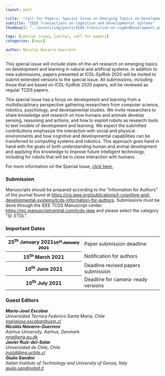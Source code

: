 ```yaml
---
layout: post

title:  "Call for Papers: Special Issue on Emerging Topics on Development and Learning"
subtitle: "IEEE Transactions on Cognitive and Developmental Systems"
thumbnail: "../assets/img/posts/IEEE-transition-on-cogAndDevelopment.png"

tags: [special issue, journal, call for papers]
categories: [news]

author: Nicolás Navarro-Guerrero
---
```

This special issue will include state-of-the-art research on emerging topics on development and learning in natural and artificial systems. In addition to new submissions, papers presented at ICDL-EpiRob 2020 will be invited to submit extended versions to the special issue. All submissions, including those that are based on ICDL-EpiRob 2020 papers, will be reviewed as regular TCDS papers.

This special issue has a focus on development and learning from a multidisciplinary perspective gathering researchers from computer science, robotics, psychology, and developmental studies. We invite researchers to share knowledge and research on how humans and animals develop sensing, reasoning and actions, and how to exploit robots as research tools to test models of development and learning. We expect the submitted contributions emphasize the interaction with social and physical environments and how cognitive and developmental capabilities can be transferred to computing systems and robotics. This approach goes hand in hand with the goals of both understanding human and animal development and applying this knowledge to improve future intelligent technology, including for robots that will be in close interaction with humans.

For more information on the Special Issue, <a target="_blank" href="https://cdstc.gitlab.io/icdl-2020/calls/special-issue/">click here.</a>

<!--more-->

<h3>Submission</h3>
<p>Manuscripts should be prepared according to the "Information for Authors" of the journal found at <a href="https://cis.ieee.org/publications/t-cognitive-and-developmental-systems/tcds-information-for-authors" target="_blank">https://cis.ieee.org/publications/t-cognitive-and-developmental-systems/tcds-information-for-authors</a>. 
Submissions must be done through the IEEE TCDS Manuscript center: <a href="https://mc.manuscriptcentral.com/tcds-ieee" target="_blank">https://mc.manuscriptcentral.com/tcds-ieee</a> and please select the category "SI: ETDL".</p>


<h3>Important Dates</h3>
<div class="table-responsive">
  <table class="table table-striped">
    <tbody>
    <tr>
      <th scope="row">25<sup>th</sup> January 2021<small class="text-muted"><strike>15<sup>st</sup> January 2021</strike></small></th>
      <td>Paper submission deadline</td>
    </tr>
    <tr>
      <th>15<sup>th</sup> March 2021</th>
      <td>Notification for authors</td>
    </tr>
    <tr>
      <th>10<sup>th</sup> June 2021</th>
      <td>Deadline revised papers submission</td>
    </tr>
    <tr>
      <th>10<sup>th</sup> July 2021</th>
      <td>Deadline for camera-ready versions</td>
    </tr>
    </tbody>
  </table>
</div> <!-- table-responsive -->

<h3>Guest Editors</h3>
<address>
<strong>María-José Escobar</strong> <a target="_blank" href="http://profesores.elo.utfsm.cl/~mjescobar/"><i class="fas fa-link"></i></a><br>
Universidad Técnica Federico Santa María, Chile<br>
<a href="mailto:mariajose.escobar@usm.cl">mariajose.escobar@usm.cl</a><br>
</address>

<address>
<strong>Nicolás Navarro-Guerrero</strong> <a target="_blank" href="https://nicolas-navarro-guerrero.github.io/"><i class="fas fa-link"></i></a><br>
Aarhus University, Aarhus, Denmark<br>
<a href="mailto:nng@eng.au.dk">nng@eng.au.dk</a><br>
</address>

<address>
<strong>Javier Ruiz-del-Solar </strong> <a target="_blank" href="https://scholar.google.com/citations?user=U0XHBs8AAAAJ"><i class="fas fa-link"></i></a><br>
Universidad de Chile, Chile<br>
<a href="mailto:jruizd@ing.uchile.cl">jruizd@ing.uchile.cl</a><br>
</address>

<address>
<strong>Giulio Sandini</strong> <a target="_blank" href="https://www.iit.it/people/giulio-sandini"><i class="fas fa-link"></i></a><br>
Italian Institute of Technology and University of Genoa, Italy <br>
<a href="mailto:giulio.sandini@iit.it">giulio.sandini@iit.it</a><br>
</address>

